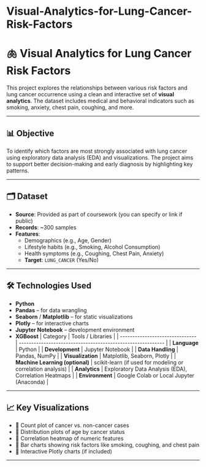 # Visual-Analytics-for-Lung-Cancer-Risk-Factors

# 🫁 Visual Analytics for Lung Cancer Risk Factors

This project explores the relationships between various risk factors and lung cancer occurrence using a clean and interactive set of **visual analytics**. The dataset includes medical and behavioral indicators such as smoking, anxiety, chest pain, coughing, and more.

---

## 📊 Objective

To identify which factors are most strongly associated with lung cancer using exploratory data analysis (EDA) and visualizations. The project aims to support better decision-making and early diagnosis by highlighting key patterns.

---

## 🗂 Dataset

- **Source**: Provided as part of coursework (you can specify or link if public)
- **Records**: ~300 samples
- **Features**:  
  - Demographics (e.g., Age, Gender)  
  - Lifestyle habits (e.g., Smoking, Alcohol Consumption)  
  - Health symptoms (e.g., Coughing, Chest Pain, Anxiety)  
  - **Target**: `LUNG_CANCER` (Yes/No)

---

## 🛠 Technologies Used

- **Python**
- **Pandas** – for data wrangling
- **Seaborn** / **Matplotlib** – for static visualizations
- **Plotly** – for interactive charts
- **Jupyter Notebook** – development environment
- **XGBoost**
| Category                        | Tools / Libraries                                           |
| ------------------------------- | ----------------------------------------------------------- |
| **Language**                    | Python                                                      |
| **Development**                 | Jupyter Notebook                                            |
| **Data Handling**               | Pandas, NumPy                                               |
| **Visualization**               | Matplotlib, Seaborn, Plotly                                 |
| **Machine Learning (optional)** | scikit-learn (if used for modeling or correlation analysis) |
| **Analytics**                   | Exploratory Data Analysis (EDA), Correlation Heatmaps       |
| **Environment**                 | Google Colab or Local Jupyter (Anaconda)                    |

---

## 📈 Key Visualizations

- 🔹 Count plot of cancer vs. non-cancer cases  
- 🔹 Distribution plots of age by cancer status  
- 🔹 Correlation heatmap of numeric features  
- 🔹 Bar charts showing risk factors like smoking, coughing, and chest pain  
- 🔹 Interactive Plotly charts (if included)

---

